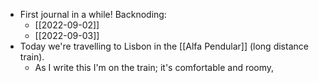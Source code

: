 - First journal in a while! Backnoding:
  - [[2022-09-02]]
  - [[2022-09-03]]
- Today we're travelling to Lisbon in the [[Alfa Pendular]] (long distance train).
  - As I write this I'm on the train; it's comfortable and roomy, 
